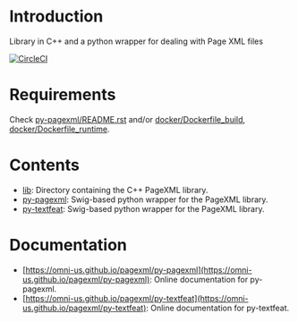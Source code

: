 # Introduction

Library in C++ and a python wrapper for dealing with Page XML files

[![CircleCI](https://circleci.com/gh/omni-us/pagexml.svg?style=svg)](https://circleci.com/gh/omni-us/pagexml)

# Requirements

Check [py-pagexml/README.rst](py-pagexml/README.rst) and/or [docker/Dockerfile_build](docker/Dockerfile_build), [docker/Dockerfile_runtime](docker/Dockerfile_runtime).

# Contents 

- [lib](lib): Directory containing the C++ PageXML library.
- [py-pagexml](py-pagexml): Swig-based python wrapper for the PageXML library.
- [py-textfeat](py-textfeat): Swig-based python wrapper for the PageXML library.

# Documentation

- [https://omni-us.github.io/pagexml/py-pagexml](https://omni-us.github.io/pagexml/py-pagexml): Online documentation for py-pagexml.
- [https://omni-us.github.io/pagexml/py-textfeat](https://omni-us.github.io/pagexml/py-textfeat): Online documentation for py-textfeat.
